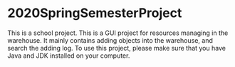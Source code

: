 # 2020SpringSemesterProject
This is a school project. 
This is a GUI project for resources managing in the warehouse. It mainly contains adding objects into the warehouse, and search the adding log. 
To use this project, please make sure that you have Java and JDK installed on your computer. 